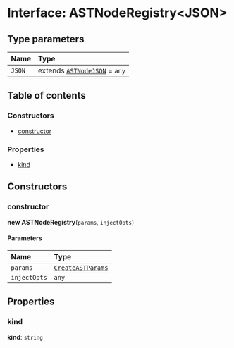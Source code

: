 # Interface: ASTNodeRegistry\<JSON>

## Type parameters

| Name | Type |
| :------ | :------ |
| `JSON` | extends [`ASTNodeJSON`](/auto-docs/free-layout-editor/interfaces/ASTNodeJSON.md) = `any` |

## Table of contents

### Constructors

* [constructor](/auto-docs/free-layout-editor/interfaces/ASTNodeRegistry.md#constructor)

### Properties

* [kind](/auto-docs/free-layout-editor/interfaces/ASTNodeRegistry.md#kind)

## Constructors

### constructor

**new ASTNodeRegistry**(`params`, `injectOpts`)

#### Parameters

| Name | Type |
| :------ | :------ |
| `params` | [`CreateASTParams`](/auto-docs/free-layout-editor/interfaces/CreateASTParams.md) |
| `injectOpts` | `any` |

## Properties

### kind

**kind**: `string`
